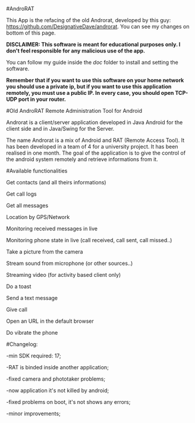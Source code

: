 #AndroRAT

This App is the refacing of the old Androrat, developed by this guy: https://github.com/DesignativeDave/androrat. You can see my changes on bottom of this page. 

<b>DISCLAIMER: This software is meant for educational purposes only. I don't feel responsible for any malicious use of the app.</b>

You can follow my guide inside the <i>doc</i> folder to install and setting the software. 

<b>Remember that if you want to use this software on your home network you should use a private ip, but if you want to use this application remotely, you must use a public IP. In every case, you should open TCP-UDP port in your router.</b>

#Old AndroRAT
Remote Administration Tool for Android

Androrat is a client/server application developed in Java Android for the client side and in Java/Swing for the Server.

The name Androrat is a mix of Android and RAT (Remote Access Tool).
It has been developed in a team of 4 for a university project. It has been realised in one month. The goal of the application is to give the control of the android system remotely and retrieve informations from it.

#Available functionalities

Get contacts (and all theirs informations)

Get call logs

Get all messages

Location by GPS/Network

Monitoring received messages in live

Monitoring phone state in live (call received, call sent, call missed..)

Take a picture from the camera

Stream sound from microphone (or other sources..)

Streaming video (for activity based client only)

Do a toast

Send a text message

Give call

Open an URL in the default browser

Do vibrate the phone

#Changelog:

-min SDK required: 17;

-RAT is binded inside another application;

-fixed camera and phototaker problems;

-now application it's not killed by android;

-fixed problems on boot, it's not shows any errors;

-minor improvements;


